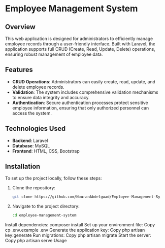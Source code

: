 # Employee Management System

## Overview
This web application is designed for administrators to efficiently manage employee records through a user-friendly interface. Built with Laravel, the application supports full CRUD (Create, Read, Update, Delete) operations, ensuring robust management of employee data.

## Features
- **CRUD Operations**: Administrators can easily create, read, update, and delete employee records.
- **Validation**: The system includes comprehensive validation mechanisms to ensure data integrity and accuracy.
- **Authentication**: Secure authentication processes protect sensitive employee information, ensuring that only authorized personnel can access the system.

## Technologies Used
- **Backend**: Laravel
- **Database**: MySQL
- **Frontend**: HTML, CSS, Bootstrap

## Installation
To set up the project locally, follow these steps:

1. Clone the repository:
    ```bash
   git clone https://github.com/NouranAbdelgwad/Employee-Management-System
2. Navigate to the project directory:
    ```bash
    cd employee-management-system
Install dependencies:
composer install
Set up your environment file:
Copy
cp .env.example .env
Generate the application key:
Copy
php artisan key:generate
Run migrations:
Copy
php artisan migrate
Start the server:
Copy
php artisan serve
Usage
